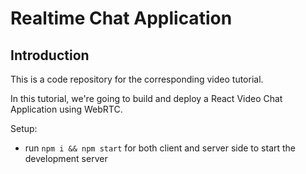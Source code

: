 # Realtime Chat Application

<!-- ![Video Chat](https://i.ibb.co/7WZRLD1/122.jpg) -->

## Introduction

This is a code repository for the corresponding video tutorial.

In this tutorial, we're going to build and deploy a React Video Chat Application using WebRTC.

Setup:

-   run `npm i && npm start` for both client and server side to start the development server
